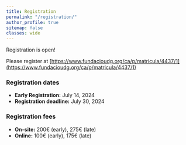 ```yaml
---
title: Registration
permalink: "/registration/"
author_profile: true
sitemap: false
classes: wide
---
```


Registration is open!

Please register at [https://www.fundacioudg.org/ca/p/matricula/4437/1](https://www.fundacioudg.org/ca/p/matricula/4437/1)

### Registration dates
- **Early Registration:** July 14, 2024
- **Registration deadline:** July 30, 2024

### Registration fees
- **On-site:** 200€ (early), 275€ (late)
- **Online:** 100€ (early), 175€ (late)




